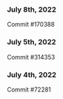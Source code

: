### July 8th, 2022

Commit #170388

### July 5th, 2022

Commit #314353


### July 4th, 2022

Commit #72281

